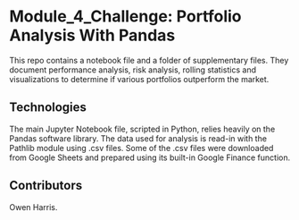 # Module_4_Challenge: Portfolio Analysis With Pandas

This repo contains a notebook file and a folder of supplementary files. They document performance analysis, risk analysis, rolling statistics and visualizations to determine if various portfolios outperform the market. 

## Technologies

The main Jupyter Notebook file, scripted in Python, relies heavily on the Pandas software library. The data used for analysis is read-in with the Pathlib module using .csv files. Some of the .csv files were downloaded from Google Sheets and prepared using its built-in Google Finance function.

## Contributors

Owen Harris.
